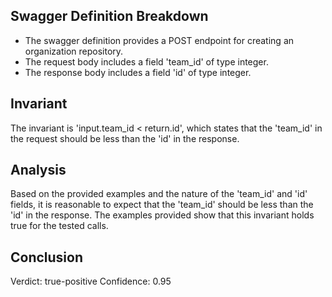 ## Swagger Definition Breakdown
- The swagger definition provides a POST endpoint for creating an organization repository.
- The request body includes a field 'team_id' of type integer.
- The response body includes a field 'id' of type integer.

## Invariant
The invariant is 'input.team_id < return.id', which states that the 'team_id' in the request should be less than the 'id' in the response.

## Analysis
Based on the provided examples and the nature of the 'team_id' and 'id' fields, it is reasonable to expect that the 'team_id' should be less than the 'id' in the response. The examples provided show that this invariant holds true for the tested calls.

## Conclusion
Verdict: true-positive
Confidence: 0.95
